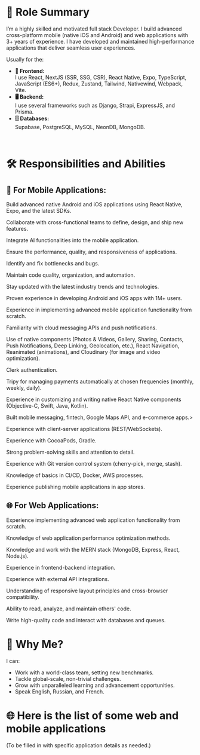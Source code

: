 <div font-weight: bold>
<h1>🎯 Role Summary</h1>
<p>I’m a highly skilled and motivated full stack Developer. I build advanced cross-platform mobile (native iOS and Android) and web applications with 3+ years of experience. I have developed and maintained high-performance applications that deliver seamless user experiences.</p>
<p>Usually for the:</p>
<ul>
  <li><b>📲 Frontend:</b> <br/>I use React, NextJS (SSR, SSG, CSR), React Native, Expo, TypeScript, JavaScript (ES6+), Redux, Zustand, Tailwind, Nativewind, Webpack, Vite.</li>
  <li><b>🖥️ Backend:</b> <br/>I use several frameworks such as Django, Strapi, ExpressJS, and Prisma.</li>
  <li><b>🗄️ Databases:</b><br/> Supabase, PostgreSQL, MySQL, NeonDB, MongoDB.</li>
</ul> <br/>

<h1>🛠️ Responsibilities and Abilities</h1>

<h2>📱 For Mobile Applications:</h2>
<p>Build advanced native Android and iOS applications using React Native, Expo, and the latest SDKs.</p>
<p>Collaborate with cross-functional teams to define, design, and ship new features.</p>
<p>Integrate AI functionalities into the mobile application.</p>
<p>Ensure the performance, quality, and responsiveness of applications.</p>
<p>Identify and fix bottlenecks and bugs.</p>
<p>Maintain code quality, organization, and automation.</p>
<p>Stay updated with the latest industry trends and technologies.</p>
<p>Proven experience in developing Android and iOS apps with 1M+ users.</p>
<p>Experience in implementing advanced mobile application functionality from scratch.</p>
<p>Familiarity with cloud messaging APIs and push notifications.</p>
<p>Use of native components (Photos & Videos, Gallery, Sharing, Contacts, Push Notifications, Deep Linking, Geolocation, etc.), React Navigation, Reanimated (animations), and Cloudinary (for image and video optimization).</p>
<p>Clerk authentication.</p>
<p>Tripy for managing payments automatically at chosen frequencies (monthly, weekly, daily).</p>
<p>Experience in customizing and writing native React Native components (Objective-C, Swift, Java, Kotlin).</p>
<p>Built mobile messaging, fintech, Google Maps API, and e-commerce apps.></p>
<p>Experience with client-server applications (REST/WebSockets).</p>
<p>Experience with CocoaPods, Gradle.</p>
<p>Strong problem-solving skills and attention to detail.</p>
<p>Experience with Git version control system</b> (cherry-pick, merge, stash).</p>
<p>Knowledge of basics in CI/CD, Docker, AWS processes.</p>
<p>Experience publishing mobile applications in app stores.</p>

<h2>🌐 For Web Applications:</h2>
<p>Experience implementing advanced web application functionality from scratch.</p>
<p>Knowledge of web application performance optimization methods.</p>
<p>Knowledge and work with the MERN stack (MongoDB, Express, React, Node.js).</p>
<p>Experience in frontend-backend integration.</b></p>
<p>Experience with external API integrations.</p>
<p>Understanding of responsive layout principles and cross-browser compatibility.</p>
<p>Ability to read, analyze, and maintain others' code.</p>
<p>Write high-quality code and interact with databases and queues.</p>

<h1>🌟 Why Me?</h1>
<p>I can:</p>
<ul>
  <li>Work with a world-class team, setting new benchmarks.</li>
  <li>Tackle global-scale, non-trivial challenges.</li>
  <li>Grow with unparalleled learning and advancement opportunities.</li>
  <li>Speak English, Russian, and French.</li>
</ul>

<h1>🌐 Here is the list of some web and mobile applications</h1>
<p>(To be filled in with specific application details as needed.)</p>
</div>
